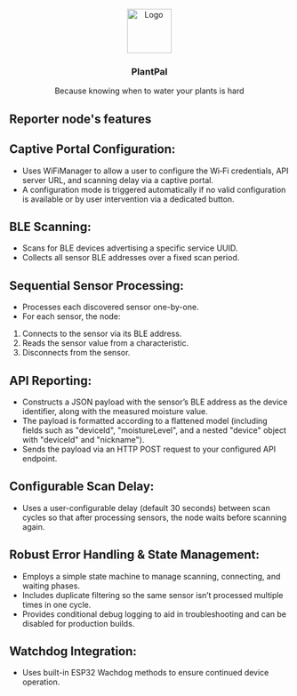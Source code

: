 
<br/>
<div align="center">
<a href="https://github.com/programmingPug/plantpal">
<img src="https://imgur.com/BdczfrQ.png" alt="Logo" width="80" height="80">
</a>
<h3 align="center">PlantPal</h3>
<p align="center">
Because knowing when to water your plants is hard
</p>
</div>

## Reporter node's features

## Captive Portal Configuration:

- Uses WiFiManager to allow a user to configure the Wi‑Fi credentials, API server URL, and scanning delay via a captive portal.
- A configuration mode is triggered automatically if no valid configuration is available or by user intervention via a dedicated button.

## BLE Scanning:

- Scans for BLE devices advertising a specific service UUID.
- Collects all sensor BLE addresses over a fixed scan period.

## Sequential Sensor Processing:

- Processes each discovered sensor one-by-one.
- For each sensor, the node:
1) Connects to the sensor via its BLE address.
2) Reads the sensor value from a characteristic.
3) Disconnects from the sensor.

## API Reporting:

- Constructs a JSON payload with the sensor’s BLE address as the device identifier, along with the measured moisture value.
- The payload is formatted according to a flattened model (including fields such as "deviceId", "moistureLevel", and a nested "device" object with "deviceId" and "nickname").
- Sends the payload via an HTTP POST request to your configured API endpoint.

## Configurable Scan Delay:

- Uses a user-configurable delay (default 30 seconds) between scan cycles so that after processing sensors, the node waits before scanning again.

## Robust Error Handling & State Management:

- Employs a simple state machine to manage scanning, connecting, and waiting phases.
- Includes duplicate filtering so the same sensor isn’t processed multiple times in one cycle.
- Provides conditional debug logging to aid in troubleshooting and can be disabled for production builds.

## Watchdog Integration:

- Uses built-in ESP32 Wachdog methods to ensure continued device operation.
